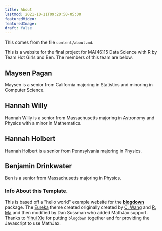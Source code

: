 ```yaml
---
title: About
lastmod: 2021-10-11T09:20:50-05:00
featuredVideo:
featuredImage:
draft: false
---
```


This comes from the file `content/about.md`.

This is a website for the final project for MA[46]15 Data Science with R by Team Hot Girls and Ben.
The members of this team are below.

## Maysen Pagan

Maysen is a senior from California majoring in Statistics and minoring in Computer Science. 

## Hannah Willy

Hannah Willy is a senior from Massachusetts majoring in Astronomy and Physics with a minor in Mathematics.

## Hannah Holbert

Hannah Holbert is a senior from Pennsylvania majoring in Physics. 

## Benjamin Drinkwater

Ben is a senior from Massachusetts majoring in Physics.


<!-- Please leave in the information below -->

### Info About this Template.

This is based off a "hello world" example website for the [**blogdown**](https://github.com/rstudio/blogdown) package. The [Eureka](https://www.wangchucheng.com/en/docs/eureka/) theme created originally created by  [C. Wang](https://www.wangchucheng.com/zh/) and [R. Ma](https://www.ruiqima.com/zh/) and then modified by Dan Sussman who added MathJax support. Thanks to [Yihui Xie](https://github.com/yihui/) for putting `blogdown` together and for providing the Javascript to use MathJax.
